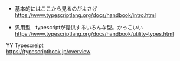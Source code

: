 
- 基本的にはここから見るのがよさげ  
<https://www.typescriptlang.org/docs/handbook/intro.html>

- 汎用型　typescriptが提供するいろんな型。かっこいい
<https://www.typescriptlang.org/docs/handbook/utility-types.html>

YY Typescreipt  
<https://typescriptbook.jp/overview>
